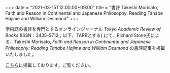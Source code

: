 +++
date = "2021-03-15T12:00:00+09:00"
title = "書評 Takeshi Morisato, Faith and Reason in Continental and Japanese Philosophy: Reading Tanabe Hajime and William Desmond"
+++

学術誌の書評を専門とするオンラインジャーナル *Tokyo Academic Review of Books* (ISSN：2435-5712；以下、TARBとする) にて、Richard Stone氏による、Takeshi Morisato, *Faith and Reason in Continental and Japanese Philosophy: Reading Tanabe Hajime and William Desmond* の書評記事を掲載いたしました。

[こちら](https://tarb.yamanami.tokyo/2021/03/0012-takeshi-morisato-faith-and-reason-in.html)に掲載しております。ご覧ください。
